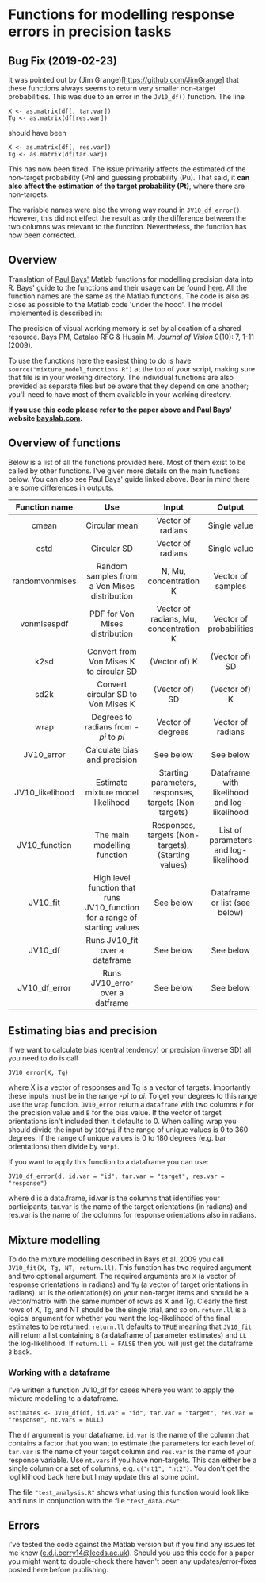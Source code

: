 # Functions for modelling response errors in precision tasks

## Bug Fix (2019-02-23)
It was pointed out by (Jim Grange)[https://github.com/JimGrange] that these functions always seems to return very smaller non-target probabilities. This was due to an error in the `JV10_df()` function. The line 

```
X <- as.matrix(df[, tar.var])
Tg <- as.matrix(df[res.var])
```

should have been 

```
X <- as.matrix(df[, res.var])
Tg <- as.matrix(df[tar.var])
```

This has now been fixed.
The issue primarily affects the estimated of the non-target probability (Pn) and guessing probability (Pu).
That said, it **can also affect the estimation of the target probability (Pt)**, where there are non-targets.

The variable names were also the wrong way round in `JV10_df_error()`.
However, this did not effect the result as only the difference between the two columns was relevant to the function.
Nevertheless, the function has now been corrected.

## Overview

Translation of [Paul Bays'](http://www.psychol.cam.ac.uk/people/paul-bays) Matlab functions for modelling precision data into R. Bays' guide to the functions and their usage can be found [here](http://www.paulbays.com/code/JV10/). All the function names are the same as the Matlab functions. The code is also as close as possible to the Matlab code 'under the hood'. The model implemented is described in:

The precision of visual working memory is set by allocation of a shared resource. Bays PM, Catalao RFG & Husain M. *Journal of Vision* 9(10): 7, 1-11 (2009).

To use the functions here the easiest thing to do is have `source("mixture_model_functions.R")` at the top of your script, making sure that file is in your working directory. The individual functions are also provided as separate files but be aware that they depend on one another; you'll need to have most of them available in your working directory.

**If you use this code please refer to the paper above and Paul Bays' website [bayslab.com](bayslab.com).**

## Overview of functions

Below is a list of all the functions provided here. Most of them exist to be called by other functions. I've given more details on the main functions below. You can also see Paul Bays' guide linked above. Bear in mind there are some differences in outputs.

Function name | Use           | Input             | Output
:------------:|:-------------:|:-----------------:|:------------:
cmean         | Circular mean | Vector of radians | Single value
cstd          | Circular SD   | Vector of radians | Single value
randomvonmises| Random samples from a Von Mises distribution | N, Mu, concentration K | Vector of samples
vonmisespdf   | PDF for Von Mises distribution | Vector of radians, Mu, concentration K | Vector of probabilities
k2sd         | Convert from Von Mises K to circular SD | (Vector of) K | (Vector of) SD
sd2k | Convert circular SD to Von Mises K | (Vector of) SD | (Vector of) K 
wrap | Degrees to radians from -*pi* to *pi* | Vector of degrees | Vector of radians
JV10_error | Calculate bias and precision | See below | See below
JV10_likelihood | Estimate mixture model likelihood | Starting parameters, responses, targets (Non-targets) | Dataframe with likelihood and log-likelihood
JV10_function | The main modelling function | Responses, targets (Non-targets), (Starting values) | List of parameters and log-likelihood
JV10_fit | High level function that runs JV10_function for a range of starting values | See below | Dataframe or list (see below)
JV10_df | Runs JV10_fit over a dataframe | See below | See below
JV10_df_error | Runs JV10_error over a datframe | See below | See below

## Estimating bias and precision

If we want to calculate bias (central tendency) or precision (inverse SD) all you need to do is call

```
JV10_error(X, Tg)
```

where X is a vector of responses and Tg is a vector of targets. Importantly these inputs must be in the range -*pi* to *pi*. To get your degrees to this range use the `wrap` function. `JV10_error` return a `dataframe` with two columns `P` for the precision value and `B` for the bias value. If the vector of target orientations isn't included then it defaults to 0. When calling wrap you should divide the input by `180*pi` if the range of unique values is 0 to 360 degrees. If the range of unique values is 0 to 180 degrees (e.g. bar orientations) then divide by `90*pi`.
  
If you want to apply this function to a dataframe you can use:

```
JV10_df_error(d, id.var = "id", tar.var = "target", res.var = "response")
```
where d is a data.frame, id.var is the columns that identifies your participants, tar.var is the name of the target orientations (in radians) and res.var is the name of the columns for response orientations also in radians. 

## Mixture modelling

To do the mixture modelling described in Bays et al. 2009 you call `JV10_fit(X, Tg, NT, return.ll)`. This function has two required argument and two optional argument. The required arguments are `X` (a vector of response orientations in radians) and `Tg` (a vector of target orientations in radians). `NT` is the orientation(s) on your non-target items and should be a vector/matrix with the same number of rows as X and Tg. Clearly the first rows of X, Tg, and NT should be the single trial, and so on. `return.ll` is a logical argument for whether you want the log-likelihood of the final estimates to be returned. `return.ll` defaults to `TRUE` meaning that `JV10_fit` will return a list containing `B` (a dataframe of parameter estimates) and `LL` the log-likelihood. If `return.ll = FALSE` then you will just get the dataframe `B` back.

### Working with a dataframe

I've written a function JV10_df for cases where you want to apply the mixture modelling to a dataframe.

```
estimates <- JV10_df(df, id.var = "id", tar.var = "target", res.var = "response", nt.vars = NULL)
```
The `df` argument is your dataframe. `id.var` is the name of the column that contains a factor that you want to estimate the parameters for each level of. `tar.var` is the name of your target column and `res.var` is the name of your response variable. Use `nt.vars` if you have non-targets. This can either be a single column or a set of columns, e.g. `c("nt1", "nt2")`. You don't get the logliklihood back here but I may update this at some point.

The file `"test_analysis.R"` shows what using this function would look like and runs in conjunction with the file `"test_data.csv"`.

## Errors

I've tested the code against the Matlab version but if you find any issues let me know (e.d.j.berry14@leeds.ac.uk). Should you use this code for a paper you might want to double-check there haven't been any updates/error-fixes posted here before publishing. 
